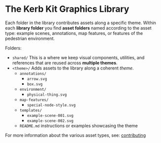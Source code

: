 # The Kerb Kit Graphics Library

Each folder in the library contributes assets along a specific theme. Within each **library folder** you find **asset folders** named according to the asset type: example scenes, annotations, map features, or features of the pedestrian environment.

Folders:
- `shared/` This is a where we keep visual components, utilities, and references that are reused across **multiple themes**.
- `<theme>/` Adds assets to the library along a coherent *theme*.
  - `annotations/`
    - `arrow.svg`
    - `box.svg`
  - `environment/`
    - `physical-thing.svg`
  - `map-features/`
    - `special-node-style.svg`
  - `templates/`
    - `example-scene-001.svg`
    - `example-scene-002.svg`
  - `README.md` instructions or examples showcasing the theme

For more information about the various asset types, see: [contributing](/.github/CONTRIBUTING.md#asset-types)